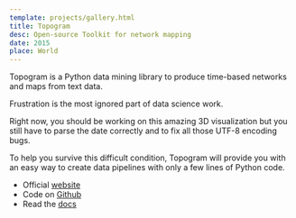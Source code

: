 ```yaml
---
template: projects/gallery.html
title: Topogram
desc: Open-source Toolkit for network mapping
date: 2015
place: World
---
```


Topogram is a Python data mining library to produce time-based networks and maps from text data.

Frustration is the most ignored part of data science work.

Right now, you should be working on this amazing 3D visualization but you still have to parse the date correctly and to fix all those UTF-8 encoding bugs. 

To help you survive this difficult condition, Topogram will provide you with an easy way to create data pipelines with only a few lines of Python code.


* Official [website](http://topogram.io)
* Code on [Github](http://github.com/topogram/topogram)
* Read the [docs](http://topogram.readthedocs.org/)
